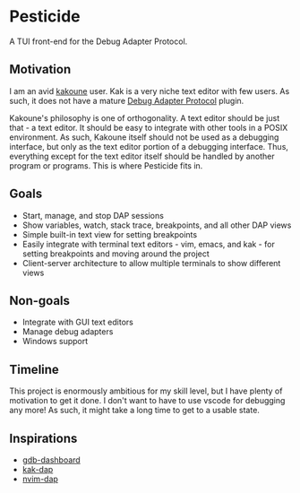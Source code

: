 # Pesticide

A TUI front-end for the Debug Adapter Protocol.

## Motivation

I am an avid [kakoune](https://kakoune.org) user. Kak is a very niche text editor with few users. As such, it does not have a mature [Debug Adapter Protocol](https://microsoft.github.io/debug-adapter-protocol/) plugin.

Kakoune's philosophy is one of orthogonality. A text editor should be just that - a text editor. It should be easy to integrate with other tools in a POSIX environment. As such, Kakoune itself should not be used as a debugging interface, but only as the text editor portion of a debugging interface. Thus, everything except for the text editor itself should be handled by another program or programs. This is where Pesticide fits in.

## Goals

- Start, manage, and stop DAP sessions
- Show variables, watch, stack trace, breakpoints, and all other DAP views
- Simple built-in text view for setting breakpoints
- Easily integrate with terminal text editors - vim, emacs, and kak - for setting breakpoints and moving around the project
- Client-server architecture to allow multiple terminals to show different views

## Non-goals

- Integrate with GUI text editors
- Manage debug adapters
- Windows support

## Timeline

This project is enormously ambitious for my skill level, but I have plenty of motivation to get it done. I don't want to have to use vscode for debugging any more! As such, it might take a long time to get to a usable state.

## Inspirations

- [gdb-dashboard](https://github.com/cyrus-and/gdb-dashboard)
- [kak-dap](https://codeberg.org/jdugan6240/kak-dap)
- [nvim-dap](https://github.com/mfussenegger/nvim-dap)
